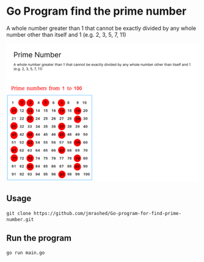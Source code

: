 # Go Program find the prime number
A whole number greater than 1 that cannot be exactly divided by any whole number other than itself and 1 
(e.g. 2, 3, 5, 7, 11)

<img src="./prime.png">

## Usage
```command
git clone https://github.com/jmrashed/Go-program-for-find-prime-number.git
```

## Run the program
```command
go run main.go
```


